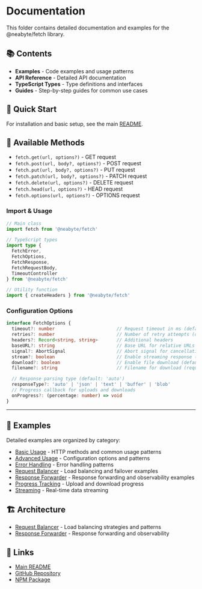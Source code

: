 # Documentation

This folder contains detailed documentation and examples for the @neabyte/fetch library.

## 📚 Contents

- **Examples** - Code examples and usage patterns
- **API Reference** - Detailed API documentation
- **TypeScript Types** - Type definitions and interfaces
- **Guides** - Step-by-step guides for common use cases

## 🚀 Quick Start

For installation and basic setup, see the main [README](../README.md).

## 🔧 Available Methods

- `fetch.get(url, options?)` - GET request
- `fetch.post(url, body?, options?)` - POST request
- `fetch.put(url, body?, options?)` - PUT request
- `fetch.patch(url, body?, options?)` - PATCH request
- `fetch.delete(url, options?)` - DELETE request
- `fetch.head(url, options?)` - HEAD request
- `fetch.options(url, options?)` - OPTIONS request

### Import & Usage

```typescript
// Main class
import fetch from '@neabyte/fetch'

// TypeScript types
import type {
  FetchError,
  FetchOptions,
  FetchResponse,
  FetchRequestBody,
  TimeoutController
} from '@neabyte/fetch'

// Utility function
import { createHeaders } from '@neabyte/fetch'
```

### Configuration Options

```typescript
interface FetchOptions {
  timeout?: number                       // Request timeout in ms (default: 30000)
  retries?: number                       // Number of retry attempts (default: 1)
  headers?: Record<string, string>       // Additional headers
  baseURL?: string                       // Base URL for relative URLs
  signal?: AbortSignal                   // Abort signal for cancellation
  stream?: boolean                       // Enable streaming response (default: false)
  download?: boolean                     // Enable file download (default: false)
  filename?: string                      // Filename for download (required if download: true)

  // Response parsing type (default: 'auto')
  responseType?: 'auto' | 'json' | 'text' | 'buffer' | 'blob'
  // Progress callback for uploads and downloads
  onProgress?: (percentage: number) => void
}
```

---

## 📖 Examples

Detailed examples are organized by category:

- [Basic Usage](./examples/basic-usage.md) - HTTP methods and common usage patterns
- [Advanced Usage](./examples/advanced-usage.md) - Configuration options and patterns
- [Error Handling](./examples/error-handling.md) - Error handling patterns
- [Request Balancer](./examples/request-balancer.md) - Load balancing and failover examples
- [Response Forwarder](./examples/response-forwarder.md) - Response forwarding and observability examples
- [Progress Tracking](./examples/progress-tracking.md) - Upload and download progress
- [Streaming](./examples/streaming.md) - Real-time data streaming

## 🏗️ Architecture

- [Request Balancer](./architecture/request-balancer.md) - Load balancing strategies and patterns
- [Response Forwarder](./architecture/response-forwarder.md) - Response forwarding and observability

## 🔗 Links

- [Main README](../README.md)
- [GitHub Repository](https://github.com/NeaByteLab/Fetch)
- [NPM Package](https://www.npmjs.com/package/@neabyte/fetch)
